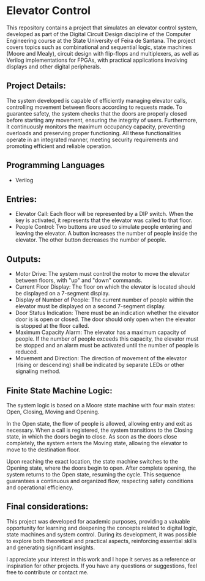 # Elevator Control

This repository contains a project that simulates an elevator control system, developed as part of the Digital Circuit Design discipline of the Computer Engineering course at the State University of Feira de Santana. The project covers topics such as combinational and sequential logic, state machines (Moore and Mealy), circuit design with flip-flops and multiplexers, as well as Verilog implementations for FPGAs, with practical applications involving displays and other digital peripherals.

## Project Details:

The system developed is capable of efficiently managing elevator calls, controlling movement between floors according to requests made. To guarantee safety, the system checks that the doors are properly closed before starting any movement, ensuring the integrity of users. Furthermore, it continuously monitors the maximum occupancy capacity, preventing overloads and preserving proper functioning. All these functionalities operate in an integrated manner, meeting security requirements and promoting efficient and reliable operation.

## Programming Languages

- Verilog

## Entries:

- Elevator Call: Each floor will be represented by a DIP switch. When the key is activated, it represents that the elevator was called to that floor.
- People Control: Two buttons are used to simulate people entering and leaving the elevator. A button increases the number of people inside the elevator. The other button decreases the number of people.

## Outputs:

- Motor Drive: The system must control the motor to move the elevator between floors, with "up" and "down" commands.
- Current Floor Display: The floor on which the elevator is located should be displayed on a 7-segment display.
- Display of Number of People: The current number of people within the elevator must be displayed on a second 7-segment display.
- Door Status Indication: There must be an indication whether the elevator door is is open or closed. The door should only open when the elevator is stopped at the floor called.
- Maximum Capacity Alarm: The elevator has a maximum capacity of people. If the number of people exceeds this capacity, the elevator must be stopped and an alarm must be activated until the number of people is reduced.
- Movement and Direction: The direction of movement of the elevator (rising or descending) shall be indicated by separate LEDs or other signaling method.

## Finite State Machine Logic:

The system logic is based on a Moore state machine with four main states: Open, Closing, Moving and Opening.

In the Open state, the flow of people is allowed, allowing entry and exit as necessary. When a call is registered, the system transitions to the Closing state, in which the doors begin to close. As soon as the doors close completely, the system enters the Moving state, allowing the elevator to move to the destination floor.

Upon reaching the exact location, the state machine switches to the Opening state, where the doors begin to open. After complete opening, the system returns to the Open state, resuming the cycle. This sequence guarantees a continuous and organized flow, respecting safety conditions and operational efficiency.

## Final considerations:

This project was developed for academic purposes, providing a valuable opportunity for learning and deepening the concepts related to digital logic, state machines and system control. During its development, it was possible to explore both theoretical and practical aspects, reinforcing essential skills and generating significant insights.

I appreciate your interest in this work and I hope it serves as a reference or inspiration for other projects. If you have any questions or suggestions, feel free to contribute or contact me.

